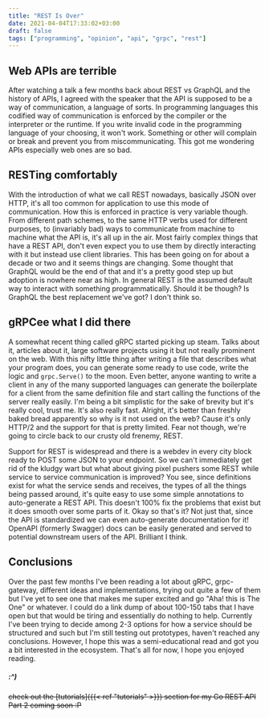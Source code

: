 ```yaml
---
title: "REST Is Over"
date: 2021-04-04T17:33:02+03:00
draft: false
tags: ["programming", "opinion", "api", "grpc", "rest"]
---
```


## Web APIs are terrible
After watching a talk a few months back about REST vs GraphQL and the history of APIs, I agreed with the speaker that the API is supposed to be a way of communication, a language of sorts.
In programming languages this codified way of communication is enforced by the compiler or the interpreter or the runtime.
If you write invalid code in the programming language of your choosing, it won't work.
Something or other will complain or break and prevent you from miscommunicating.
This got me wondering APIs especially web ones are so bad.

## RESTing comfortably
With the introduction of what we call REST nowadays, basically JSON over HTTP, it's all too common for application to use this mode of communication.
How this is enforced in practice is very variable though.
From different path schemes, to the same HTTP verbs used for different purposes, to (invariably bad) ways to communicate from machine to machine what the API is, it's all up in the air.
Most fairly complex things that have a REST API, don't even expect you to use them by directly interacting with it but instead use client libraries.
This has been going on for about a decade or two and it seems things are changing.
Some thought that GraphQL would be the end of that and it's a pretty good step up but adoption is nowhere near as high.
In general REST is the assumed default way to interact with something programmatically.
Should it be though? Is GraphQL the best replacement we've got? I don't think so.

## gRPCee what I did there
A somewhat recent thing called gRPC started picking up steam.
Talks about it, articles about it, large software projects using it but not really prominent on the web.
With this nifty little thing after writing a file that describes what your program does, you can generate some ready to use code, write the logic and `grpc.Serve()` to the moon.
Even better, anyone wanting to write a client in any of the many supported languages can generate the boilerplate for a client from the same definition file and start calling the functions of the server really easily.
I'm being a bit simplistic for the sake of brevity but it's really cool, trust me. It's also really fast.
Alright, it's better than freshly baked bread apparently so why is it not used on the web?
Cause it's only HTTP/2 and the support for that is pretty limited.
Fear not though, we're going to circle back to our crusty old frenemy, REST.

Support for REST is widespread and there is a webdev in every city block ready to POST some JSON to your endpoint.
So we can't immediately get rid of the kludgy wart but what about giving pixel pushers some REST while service to service communication is improved?
You see, since definitions exist for what the service sends and receives, the types of all the things being passed around, it's quite easy to use some simple annotations to auto-generate a REST API.
This doesn't 100% fix the problems that exist but it does smooth over some parts of it.
Okay so that's it? Not just that, since the API is standardized we can even auto-generate documentation for it!
OpenAPI (formerly Swagger) docs can be easily generated and served to potential downstream users of the API.
Brilliant I think.

## Conclusions
Over the past few months I've been reading a lot about gRPC, grpc-gateway, different ideas and implementations, trying out quite a few of them but I've yet to see one that makes me super excited and go "Aha! this is The One" or whatever.
I could do a link dump of about 100-150 tabs that I have open but that would be tiring and essentially do nothing to help.
Currently I've been trying to decide among 2-3 options for how a service should be structured and such but I'm still testing out prototypes, haven't reached any conclusions.
However, I hope this was a semi-educational read and got you a bit interested in the ecosystem.
That's all for now, I hope you enjoyed reading.

##### :^)
~~check out the [tutorials]({{< ref "tutorials" >}}) section for my Go REST API Part 2 coming soon :P~~

